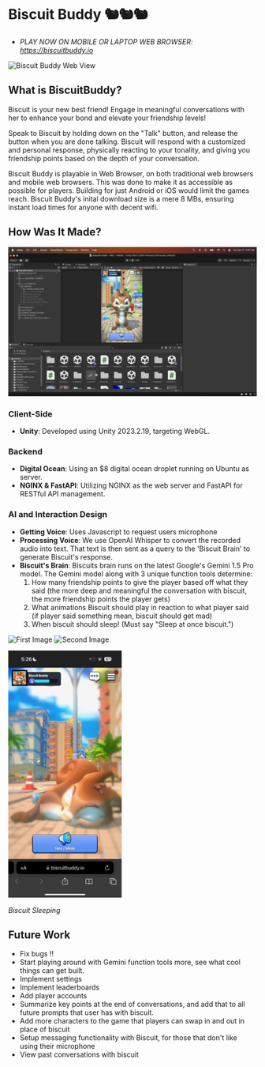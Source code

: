 # Biscuit Buddy 🐿️🐿️🐿️
- *PLAY NOW ON MOBILE OR LAPTOP WEB BROWSER: https://biscuitbuddy.io*

![Biscuit Buddy Web View](WebView.png)

## What is BiscuitBuddy?

Biscuit is your new best friend! Engage in meaningful conversations with her to enhance your bond and elevate your friendship levels!

Speak to Biscuit by holding down on the "Talk" button, and release the button when you are done talking. Biscuit will respond with a customized and personal response, physically reacting to your tonality, and giving you friendship points based on the depth of your conversation.

Biscuit Buddy is playable in Web Browser, on both traditional web browsers and mobile web browsers. This was done to make it as accessible as possible for players. Building for just Android or iOS would limit the games reach. Biscuit Buddy's inital download size is a mere 8 MBs, ensuring instant load times for anyone with decent wifi.


## How Was It Made?
<img src="UNITY_VIEW.png" alt="Biscuit Buddy Web View">

### Client-Side
- **Unity**: Developed using Unity 2023.2.19, targeting WebGL.

### Backend 
- **Digital Ocean**: Using an $8 digital ocean droplet running on Ubuntu as server.
- **NGINX & FastAPI**: Utilizing NGINX as the web server and FastAPI for RESTful API management.

### AI and Interaction Design
- **Getting Voice**: Uses Javascript to request users microphone
- **Processing Voice**: We use OpenAI Whisper to convert the recorded audio into text. That text is then sent as a query to the 'Biscuit Brain' to generate Biscuit's response.
- **Biscuit's Brain**: Biscuits brain runs on the latest Google's Gemini 1.5 Pro model. The Gemini model along with 3 unique function tools determine:
  1) How many friendship points to give the player based off what they said (the more deep and meaningful the conversation with biscuit, the more friendship points the player gets)
  2) What animations Biscuit should play in reaction to what player said (if player said something mean, biscuit should get mad)
  3) When biscuit should sleep! (Must say "Sleep at once biscuit.")

<p float="left">
  <img src="/path/to/first_image.jpg" alt="First Image" style="width:200px;"/>
  <img src="/path/to/second_image.jpg" alt="Second Image" style="width:200px;"/>
  <!-- Add more images if you like -->
</p>
<img src="SLEEP.jpeg" alt="Biscuit Sleeping" height="500">

*Biscuit Sleeping*

## Future Work
- Fix bugs !!
- Start playing around with Gemini function tools more, see what cool things can get built.
- Implement settings
- Implement leaderboards
- Add player accounts
- Summarize key points at the end of conversations, and add that to all future prompts that user has with biscuit.
- Add more  characters to the game that players can swap in and out in place of biscuit
- Setup messaging functionality with Biscuit, for those that don't like using their microphone
- View past conversations with biscuit
